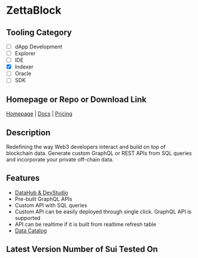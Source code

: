 # ZettaBlock

## Tooling Category

- [ ] dApp Development
- [ ] Explorer
- [ ] IDE
- [x] Indexer
- [ ] Oracle
- [ ] SDK

## Homepage or Repo or Download Link

[Homepage](https://zettablock.com/) | [Docs](https://docs.zettablock.com) | [Pricing](https://zettablock.com/pricing)

## Description

Redefining the way Web3 developers interact and build on top of blockchain data. Generate custom GraphQL or REST APIs from SQL queries and incorporate your private off-chain data.

## Features
- [DataHub & DevStudio](https://docs.zettablock.com/docs/datahub-and-devstudio)
- Pre-built GraphQL APIs
- Custom API with SQL queries
- Custom API can be easily deployed through single click. GraphQL API is supported
- API can be realtime if it is built from realtime refresh table
- [Data Catalog](https://app.zettablock.com/v2/explore/tables)

## Latest Version Number of Sui Tested On

